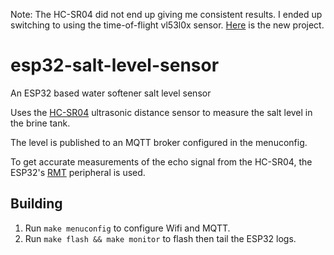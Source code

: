 Note:  The HC-SR04 did not end up giving me consistent results.  I ended up switching to using the time-of-flight vl53l0x sensor.  [Here](https://github.com/kylehendricks/esp32-salt-level-sensor-vl53l0x) is the new project.

# esp32-salt-level-sensor
An ESP32 based water softener salt level sensor

Uses the [HC-SR04](http://www.elecfreaks.com/store/download/product/Sensor/HC-SR04/HC-SR04_Ultrasonic_Module_User_Guide.pdf) ultrasonic distance sensor to measure the salt level in the brine tank.

The level is published to an MQTT broker configured in the menuconfig.

To get accurate measurements of the echo signal from the HC-SR04, the ESP32's [RMT](https://esp-idf.readthedocs.io/en/latest/api-reference/peripherals/rmt.html) peripheral is used.

## Building

1. Run `make menuconfig` to configure Wifi and MQTT.
2. Run `make flash && make monitor` to flash then tail the ESP32 logs.
